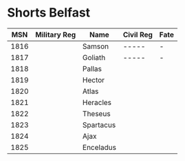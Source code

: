 # Shorts Belfast

| MSN | Military Reg | Name | Civil Reg | Fate |
|-----|-----|-----|-----|-----|
| 1816| |Samson|-----|-|
| 1817| |Goliath |-----|-|
| 1818 ||Pallas|||
| 1819 ||Hector|||
| 1820 ||Atlas|||
| 1821 ||Heracles|||
| 1822 ||Theseus|||
| 1823 ||Spartacus|||
| 1824 ||Ajax|||
| 1825 ||Enceladus|||
